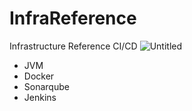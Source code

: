 # InfraReference

Infrastructure Reference
CI/CD
![Untitled](https://prod-files-secure.s3.us-west-2.amazonaws.com/1b4305b0-ac14-4b07-83e6-7464904fc0a3/5ac45581-c313-4bc8-90b9-ad9faae47444/Untitled.png)

- JVM 
- Docker
- Sonarqube
- Jenkins



